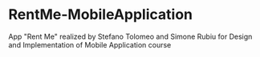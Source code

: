 # RentMe-MobileApplication
App "Rent Me" realized by Stefano Tolomeo and Simone Rubiu for Design and Implementation of Mobile Application course
